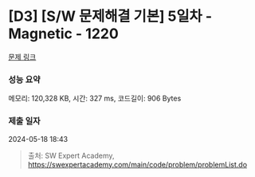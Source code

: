 # [D3] [S/W 문제해결 기본] 5일차 - Magnetic - 1220 

[문제 링크](https://swexpertacademy.com/main/code/problem/problemDetail.do?contestProbId=AV14hwZqABsCFAYD) 

### 성능 요약

메모리: 120,328 KB, 시간: 327 ms, 코드길이: 906 Bytes

### 제출 일자

2024-05-18 18:43



> 출처: SW Expert Academy, https://swexpertacademy.com/main/code/problem/problemList.do